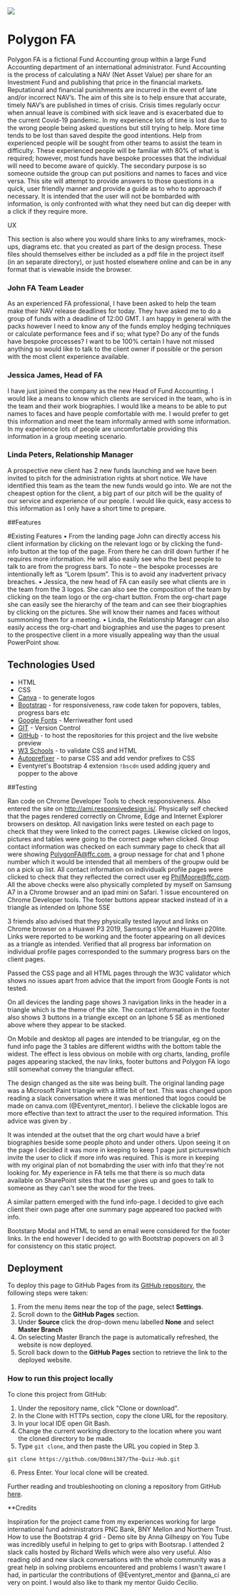 <img src="https://codeinstitute.s3.amazonaws.com/fullstack/ci_logo_small.png" style="margin: 0;">

# Polygon FA
Polygon FA is a fictional Fund Accounting group within a large Fund Accounting department of an international administrator.
Fund Accounting is the process of calculating a NAV (Net Asset Value) per share for an Investment Fund and publishing that price in the financial markets. Reputational and financial punishments are incurred in the event of late and/or incorrect NAV’s.
The aim of this site is to help ensure that accurate, timely NAV’s are published in times of crisis. Crisis times regularly occur when annual leave is combined with sick leave and is exacerbated due to the current Covid-19 pandemic. In my experience lots of time is lost due to the wrong people being asked questions but still trying to help. More time tends to be lost than saved despite the good intentions.
Help from experienced people will be sought from other teams to assist the team in difficulty. These experienced people will be familiar with 80% of what is required; however, most funds have bespoke processes that the individual will need to become aware of quickly. 
The secondary purpose is so someone outside the group can put positions and names to faces and vice versa.
This site will attempt to provide answers to those questions in a quick, user friendly manner and provide a guide as to who to approach if necessary. It is intended that the user will not be bombarded with information, is only confronted with what they need but can dig deeper with a click if they require more.

UX

This section is also where you would share links to any wireframes, mock-ups, diagrams etc. that you created as part of the design process. These files should themselves either be included as a pdf file in the project itself (in an separate directory), or just hosted elsewhere online and can be in any format that is viewable inside the browser.
### John FA Team Leader
As an experienced FA professional, I have been asked to help the team make their NAV release deadlines for today. They have asked me to do a group of funds with a deadline of 12:00 GMT. I am happy in general with the packs however I need to know any of the funds employ hedging techniques or calculate performance fees and if so; what type? Do any of the funds have bespoke processes?
I want to be 100% certain I have not missed anything so would like to talk to the client owner if possible or the person with the most client experience available.

### Jessica James, Head of FA
I have just joined the company as the new Head of Fund Accounting.
I would like a means to know which clients are serviced in the team, who is in the team and their work biographies. I would like a means to be able to put names to faces and have people comfortable with me. I would prefer to get this information and meet the team informally armed with some information. In my experience lots of people are uncomfortable providing this information in a group meeting scenario.

### Linda Peters, Relationship Manager
A prospective new client has 2 new funds launching and we have been invited to pitch for the administration rights at short notice.
We have identified this team as the team the new funds would go into. We are not the cheapest option for the client, a big part of our pitch will be the quality of our service and experience of our people.  I would like quick, easy access to this information as I only have a short time to prepare. 


##Features

#Existing Features
•	From the landing page John can directly access his client information by clicking on the relevant logo or by clicking the fund-info button at the top of the page. From there he can drill down further if he requires more information. He will also easily see who the best people to talk to are from the progress bars. To note – the bespoke processes are intentionally left as “Lorem Ipsum”. This is to avoid any inadvertent privacy breaches. 
•	Jessica, the new head of FA can easily see what clients are in the team from the 3 logos. She can also see the composition of the team by clicking on the team logo or the org-chart button. From the org-chart page she can easily see the hierarchy of the team and can see their biographies by clicking on the pictures. She will know their names and faces without summoning them for a meeting.
•	Linda, the Relationship Manager can also easily access the org-chart and biographies and use the pages to present to the prospective client in a more visually appealing way than the usual PowerPoint show.

## Technologies Used

* HTML 
* CSS 
* [Canva](https://www.canva.com/) - to generate logos
* [Bootstrap](https://getbootstrap.com/) - for responsiveness, raw code taken for popovers, tables, progress bars etc
* [Google Fonts](https://fonts.google.com/) - Merriweather font used
* [GIT](https://git-scm.com/) - Version Control
* [GitHub](https://github.com/) - to host the repositories for this project and the live 
    website preview
* [W3 Schools](https://validator.w3.org/) - to validate CSS and HTML
* [Autoprefixer](https://autoprefixer.github.io/) - to parse CSS and add vendor prefixes to CSS
* Eventyret's Bootstrap 4 extension `!bscdn` used adding jquery and popper to the above



##Testing

Ran code on Chrome Developer Tools to check responsiveness.
Also entered the site on http://ami.responsivedesign.is/.
Physically self checked that the pages rendered correctly on Chrome, Edge and Internet Explorer browsers on desktop. 
All navigation links were tested on each page to check that they were linked to the correct pages. Likewise clicked on logos, pictures and tables were going to the correct page when clicked.
Group contact information was checked on each summary page to check that all were showing PolygonFA@ffc.com, a group nessage for chat and 1 phone number which it would be intended that all members of the groupw ould be on a pick up list.
All contact information on individualk profile pages were clicked to check that they reflected the correct user eg PhilMoore@ffc.com. 
All the above checks were also physically completed by myself on Samsung A7 in a Chrome browser and an ipad mini on Safari.
1 issue encountered on Chrome Developer tools. The footer buttons appear stacked instead of in a triangle as intended on Iphone 5SE

3 friends also advised that they physically tested layout and links on Chrome browser on a Huawei P3 2019, Samsung s10e and Huawei p20lite.
Links were reported to be working and the footer appearing on all devices as a triangle as intended.
Verified that all progress bar information on individual profile pages corresponded to the summary progress bars on the client pages.

Passed the CSS page and all HTML pages through the W3C validator which shows no issues apart from advice that the import from Google Fonts is not tested.

On all devices the landing page shows 3 navigation links in the header in a triangle which is the theme of the site.
The contact information in the footer also shows 3 buttons in a triangle except on an Iphone 5 SE as mentioned above where they appear to be stacked.

On Mobile and desktop all pages are intended to be triangular, eg on the fund info page the 3 tables are different widths with the bottom table the widest.
The effect is less obvious on mobile with org charts, landing, profile pages appearing stacked, the nav links, footer buttons and Polygon FA logo still somewhat convey the triangular effect.

The design changed as the site was being built. The original landing page was a Microsoft Paint triangle with a little bit of text. This was changed upon reading a slack conversation where it was mentioned that logos coould be made on canva.com (@Eventyret_mentor).
I believe the clickable logos are more effective than text to attract the user to the required information. This advice was given by .

It was intended at the outset that the org chart would have a brief biographies beside some people photo and under others. Upon seeing it on the page I decided it was more in keeping to keep 1 page just pictureswhich invite the user to click if more info was required.
This is more in keeping with my original plan of not bomabrding the user with info that they're not looking for.
My experience in FA tells me that there is so much data available on SharePoint sites that the user gives up and goes to talk to someone as they can't see the wood for the trees.

A similar pattern emerged with the fund info-page. I decided to give each client their own page after one summary page appeared too packed with info.

Bootstarp Modal and HTML to send an email were considered for the footer links. In the end however I decided to go with Bootstrap popovers on all 3 for consistency on this static project.



## Deployment

To deploy this page to GitHub Pages from its [GitHub repository](https://d0nni387.github.io/The-Quiz-Hub/), the following steps were taken: 

1. From the menu items near the top of the page, select **Settings**.
2. Scroll down to the **GitHub Pages** section.
3. Under **Source** click the drop-down menu labelled **None** and select **Master Branch**
4. On selecting Master Branch the page is automatically refreshed, the website is now deployed. 
5. Scroll back down to the **GitHub Pages** section to retrieve the link to the deployed website.
 

### How to run this project locally

To clone this project from GitHub:

1. Under the repository name, click "Clone or download".
2. In the Clone with HTTPs section, copy the clone URL for the repository. 
3. In your local IDE open Git Bash.
4. Change the current working directory to the location where you want the cloned directory to be made.
5. Type ```git clone```, and then paste the URL you copied in Step 3.
```console
git clone https://github.com/D0nni387/The-Quiz-Hub.git
```
6. Press Enter. Your local clone will be created.

Further reading and troubleshooting on cloning a repository from GitHub [here](https://help.github.com/en/articles/cloning-a-repository).

**Credits

Inspiration for the project came from my experiences working for large international fund administrators PNC Bank, BNY Mellon and Northern Trust.
How to use the Bootstrap 4 grid - Demo site by Anna Gilhespy on You Tube was incredibly useful in helping to get to grips with Bootsrap.
I attended 2 slack calls hosted by Richard Wells which were also very useful.
Also reading old and new slack conversations with the whole community was a great help in solving problems encountered and problems I wasn't aware I had, in particular the contributions of @Eventyret_mentor and @anna_ci 
are very on point.
I would also like to thank my mentor Guido Cecilio.